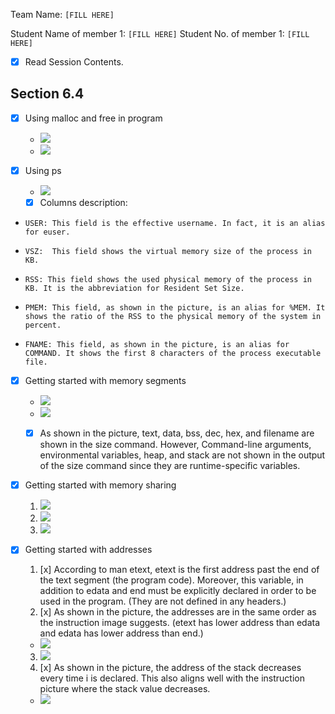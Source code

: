 Team Name: `[FILL HERE]`

Student Name of member 1: `[FILL HERE]`
Student No. of member 1: `[FILL HERE]`

- [x] Read Session Contents.

## Section 6.4

- [x] Using malloc and free in program
    - ![](photo_1_2023-09-05_14-55-40.jpg)
    - ![](photo_2_2023-09-05_14-55-40.jpg)


    
- [x]  Using ps
    - ![](photo_3_2023-09-05_14-55-40.jpg)

    - [x] Columns description:
-     USER: This field is the effective username. In fact, it is an alias for euser.
-     VSZ:  This field shows the virtual memory size of the process in KB.
-     RSS: This field shows the used physical memory of the process in KB. It is the abbreviation for Resident Set Size.
-     PMEM: This field, as shown in the picture, is an alias for %MEM. It shows the ratio of the RSS to the physical memory of the system in percent.
-     FNAME: This field, as shown in the picture, is an alias for COMMAND. It shows the first 8 characters of the process executable file.

- [x]  Getting started with memory segments
    - ![](photo_4_2023-09-05_14-55-40.jpg)
    - ![](photo_5_2023-09-05_14-55-40.jpg)
    - [x]  As shown in the picture, text, data, bss, dec, hex, and filename are shown in the size command. However, Command-line arguments, environmental variables, heap, and stack are not shown in the output of the size command since they are runtime-specific variables.
    

- [x] Getting started with memory sharing
    1. ![](photo_6_2023-09-05_14-55-40.jpg)
    1. ![](photo_7_2023-09-05_14-55-40.jpg)
    1. ![](photo_8_2023-09-05_14-55-40.jpg)

- [x] Getting started with addresses
    1. [x] According to man etext, etext is the first address past the end of the text segment (the program code). Moreover, this variable, in addition to edata and end must be explicitly declared in order to be used in the program. (They are not defined in any headers.)
    2. [x]  As shown in the picture, the addresses are in the same order as the instruction image suggests. (etext has lower address than edata and edata has lower address than end.)
    - ![](photo_9_2023-09-05_14-55-40.jpg)
    3. ![](photo_10_2023-09-05_14-55-40.jpg)
    4. [x]  As shown in the picture, the address of the stack decreases every time i is declared. This also aligns well with the instruction picture where the stack value decreases.
    - ![](photo_11_2023-09-05_14-55-40.jpg)